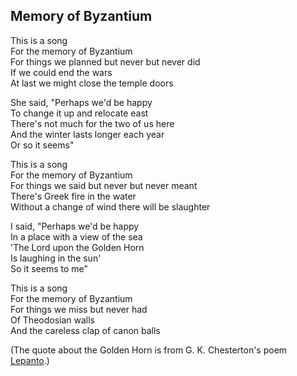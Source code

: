 ## Memory of Byzantium

This is a song  
For the memory of Byzantium  
For things we planned but never but never did  
If we could end the wars  
At last we might close the temple doors  

She said, "Perhaps we'd be happy  
To change it up and relocate east  
There's not much for the two of us here  
And the winter lasts longer each year  
Or so it seems"  

This is a song  
For the memory of Byzantium  
For things we said but never but never meant  
There's Greek fire in the water  
Without a change of wind there will be slaughter  

I said, "Perhaps we'd be happy  
In a place with a view of the sea  
'The Lord upon the Golden Horn  
Is laughing in the sun'  
So it seems to me"  

This is a song  
For the memory of Byzantium  
For things we miss but never had  
Of Theodosian walls  
And the careless clap of canon balls  


(The quote about the Golden Horn is from
G. K. Chesterton's poem [Lepanto](https://www.poetryfoundation.org/poems/47917/lepanto).)
